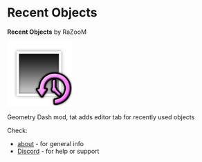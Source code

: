 # Recent Objects

**Recent Objects** by RaZooM

<img src="logo.png" width="150" alt="the mod's logo" />

Geometry Dash mod, tat adds editor tab for recently used objects

Check: 
- [about](./about.md) - for general info
- [Discord](https://discord.gg/wcWvtKHP8n) - for help or support
